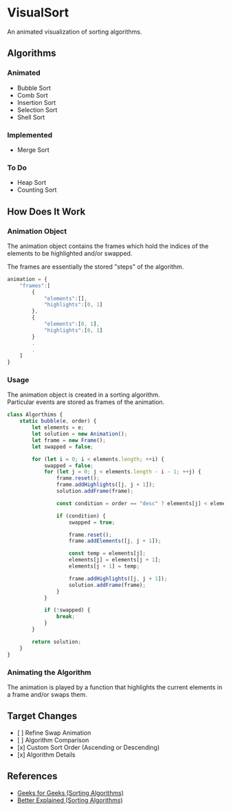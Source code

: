 # VisualSort

An animated visualization of sorting algorithms.

<h2>Algorithms</h2>
<h3>Animated</h3>
<ul>
<li>Bubble Sort</li>
<li>Comb Sort</li>
<li>Insertion Sort</li>
<li>Selection Sort</li>
<li>Shell Sort</li>
</ul>

<h3>Implemented</h3>
<ul>
<li>Merge Sort</li>
</ul>

<h3>To Do</h3>
<ul>
<li>Heap Sort</li>
<li>Counting Sort</li>
</ul>

<h2>How Does It Work</h2>

<h3>Animation Object</h3>
<p>The animation object contains the frames which hold the indices of the elements to be highlighted and/or swapped.</p>
<p>The frames are essentially the stored "steps" of the algorithm.</p>

```javascript
animation = {
    "frames":[
        {
            "elements":[],
            "highlights":[0, 1]
        },
        {
            "elements":[0, 1],
            "highlights":[0, 1]
        }
        .
        .
    ]
}
```

<h3>Usage</h3>
<p>The animation object is created in a sorting algorithm. <br> Particular events are stored as frames of the animation.</p>

```javascript
class Algorthims {
    static bubble(e, order) {
        let elements = e;
        let solution = new Animation();
        let frame = new Frame();
        let swapped = false;

        for (let i = 0; i < elements.length; ++i) {
            swapped = false;
            for (let j = 0; j < elements.length - i - 1; ++j) {
                frame.reset();
                frame.addHighlights([j, j + 1]);
                solution.addFrame(frame);

                const condition = order == "desc" ? elements[j] < elements[j + 1] : elements[j] > elements[j + 1];

                if (condition) {
                    swapped = true;

                    frame.reset();
                    frame.addElements([j, j + 1]);

                    const temp = elements[j];
                    elements[j] = elements[j + 1];
                    elements[j + 1] = temp;

                    frame.addHighlights([j, j + 1]);
                    solution.addFrame(frame);
                }
            }

            if (!swapped) {
                break;
            }
        }

        return solution;
    }
}
```

<h3>Animating the Algorithm</h3>
<p>The animation is played by a function that highlights the current elements in a frame and/or swaps them.</p>

<h2>Target Changes</h2>
<ul>
<li>[ ] Refine Swap Animation</li>
<li>[ ] Algorithm Comparison</li>
<li>[x] Custom Sort Order (Ascending or Descending)</li>
<li>[x] Algorithm Details</li>
</ul>

<h2>References</h2>
<ul>
    <li><a href="https://www.geeksforgeeks.org/sorting-algorithms/" target="_blank">Geeks for Geeks (Sorting Algorithms)</a></li>
    <li><a href="https://betterexplained.com/articles/sorting-algorithms/" target="_blank">Better Explained (Sorting Algorithms)</a></li>
</ul>

